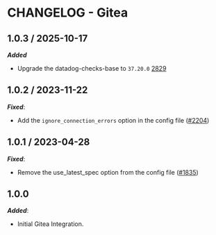 # CHANGELOG - Gitea

## 1.0.3 / 2025-10-17

***Added***

* Upgrade the datadog-checks-base to `37.20.0` [2829](@https://github.com/DataDog/integrations-extras/pull/2829)

## 1.0.2 / 2023-11-22

***Fixed***:

* Add the `ignore_connection_errors` option in the config file ([#2204](https://github.com/DataDog/integrations-extras/pull/2204))

## 1.0.1 / 2023-04-28

***Fixed***:

* Remove the use_latest_spec option from the config file ([#1835](https://github.com/DataDog/integrations-extras/pull/1835))

## 1.0.0

***Added***:

* Initial Gitea Integration.
